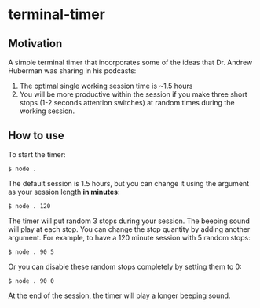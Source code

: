 # terminal-timer

## Motivation
A simple terminal timer that incorporates some of the ideas that Dr. Andrew Huberman was sharing in his podcasts:

1. The optimal single working session time is ~1.5 hours
2. You will be more productive within the session if you make three short stops (1-2 seconds attention switches) at random times during the working session.

## How to use
To start the timer:
```
$ node .
```

The default session is 1.5 hours, but you can change it using the argument as your session length **in minutes**:
```
$ node . 120
```

The timer will put random 3 stops during your session. The beeping sound will play at each stop. You can change the stop quantity by adding another argument.
For example, to have a 120 minute session with 5 random stops:
```
$ node . 90 5
```
Or you can disable these random stops completely by setting them to 0:
```
$ node . 90 0
```
At the end of the session, the timer will play a longer beeping sound.
